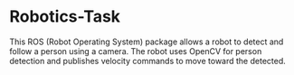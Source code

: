 # Robotics-Task
This ROS (Robot Operating System) package allows a robot to detect and follow a person using a camera.
The robot uses OpenCV for person detection and publishes velocity commands to move toward the detected.
